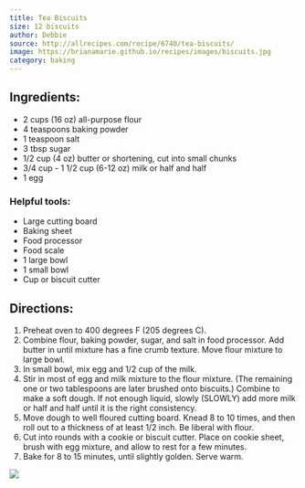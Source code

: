 ```yaml
---
title: Tea Biscuits
size: 12 biscuits
author: Debbie
source: http://allrecipes.com/recipe/6740/tea-biscuits/
image: https://brianamarie.github.io/recipes/images/biscuits.jpg
category: baking
---
```

## Ingredients:
- 2 cups (16 oz) all-purpose flour
- 4 teaspoons baking powder
- 1 teaspoon salt
- 3 tbsp sugar
- 1/2 cup (4 oz) butter or shortening, cut into small chunks
- 3/4 cup - 1 1/2 cup (6-12 oz) milk or half and half
- 1 egg

### Helpful tools:
- Large cutting board
- Baking sheet
- Food processor
- Food scale
- 1 large bowl
- 1 small bowl
- Cup or biscuit cutter

## Directions:

1. Preheat oven to 400 degrees F (205 degrees C).
1. Combine flour, baking powder, sugar, and salt in food processor. Add butter in until mixture has a fine crumb texture. Move flour mixture to large bowl.
1. In small bowl, mix egg and 1/2 cup of the milk.
1. Stir in most of egg and milk mixture to the flour mixture. (The remaining one or two tablespoons are later brushed onto biscuits.) Combine to make a soft dough. If not enough liquid, slowly (SLOWLY) add more milk or half and half until it is the right consistency.
1. Move dough to well floured cutting board. Knead 8 to 10 times, and then roll out to a thickness of at least 1/2 inch. Be liberal with flour.
1. Cut into rounds with a cookie or biscuit cutter. Place on cookie sheet, brush with egg mixture, and allow to rest for a few minutes.
1. Bake for 8 to 15 minutes, until slightly golden. Serve warm.

![](https://brianamarie.github.io/recipes/images/biscuits.jpg)
